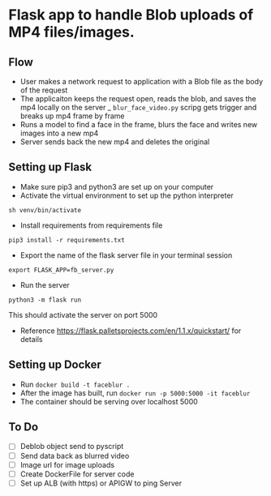 # Flask app to handle Blob uploads of MP4 files/images.

## Flow
- User makes a network request to application with a Blob file as the body of the request
- The applicaiton keeps the request open, reads the blob, and saves the mp4 locally on the server 
_ `blur_face_video.py` scripg gets trigger and breaks up mp4 frame by frame 
- Runs a model to find a face in the frame, blurs the face and writes new images into a new mp4
- Server sends back the new mp4 and deletes the original

## Setting up Flask
- Make sure pip3 and python3 are set up on your computer
- Activate the virtual environment to set up the python interpreter
```shell script
sh venv/bin/activate
```
- Install requirements from requirements file
```shell script
pip3 install -r requirements.txt
```
- Export the name of the flask server file in your terminal session
```shell script
export FLASK_APP=fb_server.py
```   
- Run the server
```shell script
python3 -m flask run
```

This should activate the server on port 5000
* Reference https://flask.palletsprojects.com/en/1.1.x/quickstart/ for details

## Setting up Docker
- Run `docker build -t faceblur . `
- After the image has built, run `docker run -p 5000:5000 -it faceblur`
- The container should be serving over localhost 5000

## To Do 
- [ ] Deblob object send to pyscript
- [ ] Send data back as blurred video
- [ ] Image url for image uploads
- [ ] Create DockerFile for server code
- [ ] Set up ALB (with https) or APIGW to ping Server
